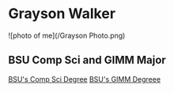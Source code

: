 # Grayson Walker
![photo of me](/Grayson Photo.png)

## BSU Comp Sci and GIMM Major
[BSU's Comp Sci Degree](https://www.boisestate.edu/coen-cs/academics)
[BSU's GIMM Degreee](https://www.boisestate.edu/gimm)
